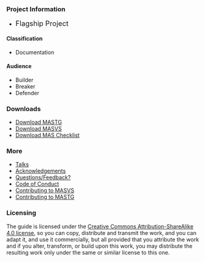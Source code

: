 ### Project Information

* <i class="fas fa-flag" style="font-size: 1.3em; color:#2ADA08;"></i>
  <span style="font-size: 1.3em;">Flagship Project</span>

#### Classification

* <i class="fas fa-book" style="color:#233e81;"></i> Documentation

#### Audience

* <i class="fas fa-toolbox" style="color:#233e81;"></i> Builder
* <i class="fas fa-hammer" style="color:#233e81;"></i> Breaker
* <i class="fas fa-shield-alt" style="color:#233e81;"></i> Defender

### Downloads

- [Download MASTG](https://github.com/OWASP/owasp-mstg/releases)
- [Download MASVS](https://github.com/OWASP/owasp-masvs/releases)
- [Download MAS Checklist](https://github.com/OWASP/owasp-mstg/releases)

### More

- [Talks](https://github.com/OWASP/owasp-mstg/blob/master/docs/talks.md)
- [Acknowledgements](https://github.com/OWASP/owasp-mstg/blob/master/Document/0x02c-Acknowledgements.md)
- [Questions/Feedback?](https://github.com/OWASP/owasp-mstg/discussions)
- [Code of Conduct](https://github.com/OWASP/owasp-mstg/blob/master/CODE_OF_CONDUCT.md)
- [Contributing to MASVS](https://github.com/OWASP/owasp-masvs/blob/master/CONTRIBUTING.md)
- [Contributing to MASTG](https://github.com/OWASP/owasp-mstg/blob/master/CONTRIBUTING.md)

### Licensing

The guide is licensed under the [Creative Commons Attribution-ShareAlike 4.0 license](https://creativecommons.org/licenses/by-sa/4.0/), so you can copy, distribute and transmit the work, and you can adapt it, and use it commercially, but all provided that you attribute the work and if you alter, transform, or build upon this work, you may distribute the resulting work only under the same or similar license to this one.
